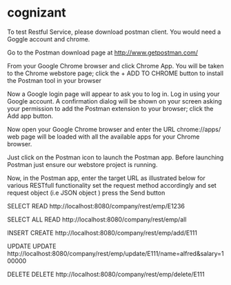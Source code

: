 # cognizant
To test Restful Service, please download postman client. You would need a Goggle account and chrome.

Go to the Postman download page at http://www.getpostman.com/

From your Google Chrome browser and click Chrome App. 
You will be taken to the Chrome webstore page; click the + ADD TO CHROME button to install the Postman tool in your browser

Now a Google login page will appear to ask you to log in. Log in using your Google account. 
A confirmation dialog will be shown on your screen asking your permission to add the Postman extension to your browser; 
click the Add app button. 

Now open your Google Chrome browser and enter the URL chrome://apps/
web page will be loaded with all the available apps for your Chrome browser. 

Just click on the Postman icon to launch the Postman app. Before launching Postman just ensure our webstore project is running.

Now, in the Postman app, enter the target URL as illustrated below for various RESTfull functionality
set the request method accordingly and set request object (i.e JSON object ) press the Send button

SELECT	READ	http://localhost:8080/company/rest/emp/E1236

SELECT ALL	READ	http://localhost:8080/company/rest/emp/all

INSERT	CREATE	http://localhost:8080/company/rest/emp/add/E111

UPDATE	UPDATE	http://localhost:8080/company/rest/emp/update/E111/name=alfred&salary=100000

DELETE	DELETE	http://localhost:8080/company/rest/emp/delete/E111

